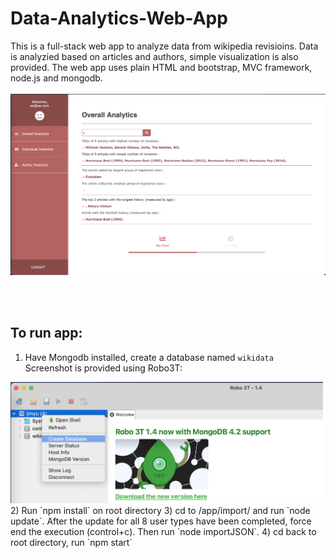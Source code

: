 # Data-Analytics-Web-App  
This is a full-stack web app to analyze data from wikipedia revisioins. Data is analyzied based on articles and authors, simple visualization is also provided.
The web app uses plain HTML and bootstrap, MVC framework, node.js and mongodb.  
<br>
<img src="./public/images/screenshot_landing_page.png" width="900" alt="landing page">

<br>
<br>

## To run app:
1) Have Mongodb installed, create a database named `wikidata`   
Screenshot is provided using Robo3T:  
<img src="./public/images/screenshot_create_database.png" width="500" alt="create database">  
2) Run `npm install` on root directory  
3) cd to /app/import/ and run `node update`. After the update for all 8 user types have been completed, force end the execution (control+c). Then run `node importJSON`.  
4) cd back to root directory, run `npm start`  



